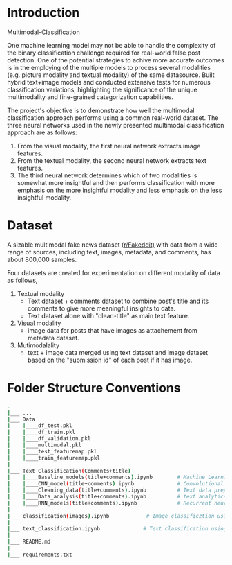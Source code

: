 # Introduction

Multimodal-Classification

One machine learning model may not be able to handle the complexity of the binary classification challenge required for real-world false post detection. One of the potential strategies to achive more accurate outcomes is in the employing of the multiple models to process several modalities (e.g. picture modality and textual modality) of the same datasource. Built hybrid text+image models and conducted extensive tests for numerous classification variations, highlighting the significance of the unique multimodality and fine-grained categorization capabilities.

The project's objective is to demonstrate how well the multimodal classification approach performs using a common real-world dataset. 
The three neural networks used in the newly presented multimodal classification approach are as follows: 

1. From the visual modality, the first neural network extracts image features. 
2. From the textual modality, the second neural network extracts text features.
3. The third neural network determines which of two modalities is somewhat more insightful and then performs classification with more emphasis on the more insightful modality and less emphasis on the less insightful modality.

# Dataset
 A sizable multimodal fake news dataset [(r/Fakeddit)](https://github.com/entitize/Fakeddit) with data from a wide range of sources, including text, images, metadata, and comments, has about 800,000 samples.
 
Four datasets are created for experimentation on different modality of data as follows,

1. Textual modality
    - Text dataset + comments dataset to combine post's title and its comments to give more meaningful insights to data.
    - Text dataset alone with "clean-title" as main text feature.
2. Visual modality 
    - image data for posts that have images as attachement from metadata dataset.
3. Mutimodalality
    - text + image data merged using text dataset and image dataset based on the "submission id" of each post if it has image.

# Folder Structure Conventions

```bash
.
|___ ...
|___ Data
|    |____df_test.pkl
|    |____df_train.pkl
|    |____df_validation.pkl
|    |____multimodal.pkl
|    |____test_featuremap.pkl
|    |____train_featuremap.pkl
|
|___ Text Classification(Comments+title)
|    |____Baseline_models(title+comments).ipynb        # Machine Learning Algorithms such as MLP Classifier, SGD, linear SVC etc.
|    |____CNN_model(title+comments).ipynb              # Convolutional neural networks with different word embeddings
|    |____Cleaning_data(title+comments).ipynb          # Text data preprocessing such as cleaning and removing unnecessary features and noise.
|    |____Data_analysis(title+comments).ipynb          # text analytics to find patterns across hundreds of texts and produces graphs.
|    |____RNN_models(title+comments).ipynb             # Recurrent neural networks namely LSTM and Bidirectional LSTM.
|
|___ classification(images).ipynb            # Image classificztion using basic ML models and applying oversampling, also used neural networks such as CNN, VGG16 and VGG19 for Transfer learning with fine-tuning.
|
|___ text_classification.ipynb              # Text classification using all the methods and models from above mentioned "Text classification" file without comments data.
|
|___ README.md
|
|___ requirements.txt
```

# 


